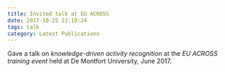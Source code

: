 ```yaml
---
title: Invited talk at EU ACROSS
date: 2017-10-25 22:19:24
tags: talk
category: Latest Publications
---
```

Gave a talk on *knowledge-driven activity recognition* at the *EU ACROSS training event* held at De Montfort University, June 2017.